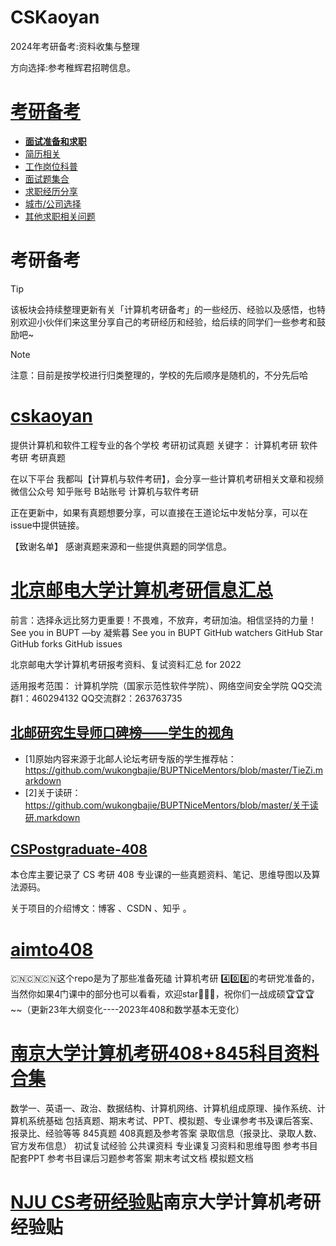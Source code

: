 # CSKaoyan
2024年考研备考:资料收集与整理

方向选择:参考稚辉君招聘信息。

# [考研备考](https://www.r2coding.com)
- [**面试准备和求职**](https://www.r2coding.com/#/README?id=面试准备和求职)
- [简历相关](https://www.r2coding.com/#/README?id=简历相关)
- [工作岗位科普](https://www.r2coding.com/#/README?id=工作岗位科普)
- [面试题集合](https://www.r2coding.com/#/README?id=面试题集合)
- [求职经历分享](https://www.r2coding.com/#/README?id=求职经历分享)
- [城市/公司选择](https://www.r2coding.com/#/README?id=城市公司选择)
- [其他求职相关问题](https://www.r2coding.com/#/README?id=其他求职相关问题)

# 考研备考

Tip

该板块会持续整理更新有关「计算机考研备考」的一些经历、经验以及感悟，也特别欢迎小伙伴们来这里分享自己的考研经历和经验，给后续的同学们一些参考和鼓励吧~

Note

注意：目前是按学校进行归类整理的，学校的先后顺序是随机的，不分先后哈

# [cskaoyan](https://github.com/csseky/cskaoyan#cskaoyan)
提供计算机和软件工程专业的各个学校 考研初试真题
关键字： 计算机考研 软件考研 考研真题

在以下平台 我都叫【计算机与软件考研】，会分享一些计算机考研相关文章和视频
微信公众号 知乎账号 B站账号 计算机与软件考研

正在更新中，如果有真题想要分享，可以直接在王道论坛中发帖分享，可以在issue中提供链接。

【致谢名单】 感谢真题来源和一些提供真题的同学信息。


# [北京邮电大学计算机考研信息汇总](https://github.com/ningzimu/See_you_in_BUPT)
前言：选择永远比努力更重要！不畏难，不放弃，考研加油。相信坚持的力量！See you in BUPT —by 凝紫暮
See you in BUPT
GitHub watchers GitHub Star GitHub forks GitHub issues

北京邮电大学计算机考研报考资料、复试资料汇总 for 2022

适用报考范围： 计算机学院（国家示范性软件学院）、网络空间安全学院
QQ交流群1：460294132
QQ交流群2：263763735

## [北邮研究生导师口碑榜——学生的视角](https://github.com/wukongbajie/BUPTNiceMentors)
- [1]原始内容来源于北邮人论坛考研专版的学生推荐帖：https://github.com/wukongbajie/BUPTNiceMentors/blob/master/TieZi.markdown
- [2]关于读研：https://github.com/wukongbajie/BUPTNiceMentors/blob/master/关于读研.markdown
## [CSPostgraduate-408](https://github.com/CodePanda66/CSPostgraduate-408)
本仓库主要记录了 CS 考研 408 专业课的一些真题资料、笔记、思维导图以及算法源码。

关于项目的介绍博文：博客 、CSDN 、知乎 。

# [aimto408](https://github.com/xiaolei565/aimto408)

🇨🇳🇨🇳🇨🇳这个repo是为了那些准备死磕 计算机考研 4️⃣0️⃣8️⃣的考研党准备的，当然你如果4门课中的部分也可以看看，欢迎star📝📝📝，祝你们一战成硕🏆🏆🏆~~（更新23年大纲变化----2023年408和数学基本无变化）

# [南京大学计算机考研408+845科目资料合集](https://github.com/JackeyLea/NJUCS)
数学一、英语一、政治、数据结构、计算机网络、计算机组成原理、操作系统、计算机系统基础
包括真题、期末考试、PPT、模拟题、专业课参考书及课后答案、报录比、经验等等
845真题
408真题及参考答案
录取信息（报录比、录取人数、官方发布信息）
初试复试经验
公共课资料
专业课复习资料和思维导图
参考书目配套PPT
参考书目课后习题参考答案
期末考试文档
模拟题文档

# [NJU CS考研经验贴](https://github.com/nullxjx/NJU-CS-Kaoyan)南京大学计算机考研经验贴
